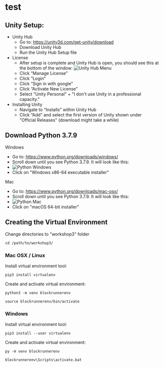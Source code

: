 # test

## Unity Setup:

* Unity Hub
  * Go to: https://unity3d.com/get-unity/download
  * Download Unity Hub
  * Run the Unity Hub Setup file
* License
  * After setup is complete and Unity Hub is open, you should see this at the bottom of the window:
  ![Unity Hub Menu](https://i.paste.pics/fcbee8923b6678a27448515de12622be.png)
  * Click “Manage License”
  * Click “Login”
  * Click “Sign in with google”
  * Click “Activate New License”
  * Select “Unity Personal” + "I don't use Unity in a professional capacity."
* Installing Unity
  * Navigate to “Installs” within Unity Hub
  * Click “Add” and select the first version of Unity shown under "Official Releases" (download might take a while)

## Download Python 3.7.9
Windows
* Go to: https://www.python.org/downloads/windows/
* Scroll down until you see Python 3.7.9. It will look like this:
* ![Python Windows](https://i.paste.pics/18fb3b415cd7deb1d89082320dacaa13.png)
* Click on "Windows x86-64 executable installer"
 
Mac
* Go to: https://www.python.org/downloads/mac-osx/
* Scroll down until you see Python 3.7.9. It will look like this:
* ![Python Mac](https://i.paste.pics/586425d2301940625ee9954529b968b9.png)
* Click on "macOS 64-bit installer"
 
## Creating the Virtual Environment

Change directories to "workshop3" folder
```
cd /path/to/workshop3/
```

### Mac OSX / Linux

Install virtual environment tool:
```
pip3 install virtualenv
```

Create and activate virtual environment:
```
python3 -m venv blockrunnerenv

source blockrunnerenv/bin/activate
```

### Windows

Install virtual environment tool:
```
pip3 install --user virtualenv
```

Create and activate virtual environment:
```
py -m venv blockrunnerenv

blockrunnerenv\Scripts\activate.bat
```
